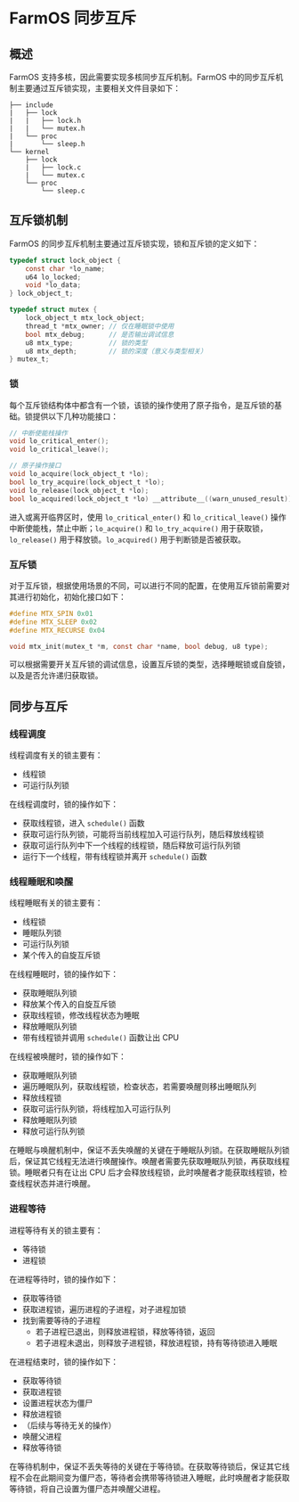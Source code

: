 # FarmOS 同步互斥

## 概述

FarmOS 支持多核，因此需要实现多核同步互斥机制。FarmOS 中的同步互斥机制主要通过互斥锁实现，主要相关文件目录如下：

```text
├── include
|   ├── lock
|   |   ├── lock.h
|   |   └── mutex.h
|   └── proc
|       └── sleep.h
└── kernel
    ├── lock
    |   ├── lock.c
    |   └── mutex.c
    └── proc
        └── sleep.c
```

## 互斥锁机制

FarmOS 的同步互斥机制主要通过互斥锁实现，锁和互斥锁的定义如下：

```c
typedef struct lock_object {
	const char *lo_name;
	u64 lo_locked;
	void *lo_data;
} lock_object_t;

typedef struct mutex {
	lock_object_t mtx_lock_object;
	thread_t *mtx_owner; // 仅在睡眠锁中使用
	bool mtx_debug;	     // 是否输出调试信息
	u8 mtx_type;	     // 锁的类型
	u8 mtx_depth;	     // 锁的深度（意义与类型相关）
} mutex_t;
```

### 锁

每个互斥锁结构体中都含有一个锁，该锁的操作使用了原子指令，是互斥锁的基础。锁提供以下几种功能接口：

```c
// 中断使能栈操作
void lo_critical_enter();
void lo_critical_leave();

// 原子操作接口
void lo_acquire(lock_object_t *lo);
bool lo_try_acquire(lock_object_t *lo);
void lo_release(lock_object_t *lo);
bool lo_acquired(lock_object_t *lo) __attribute__((warn_unused_result));
```

进入或离开临界区时，使用 `lo_critical_enter()` 和 `lo_critical_leave()` 操作中断使能栈，禁止中断；`lo_acquire()` 和 `lo_try_acquire()` 用于获取锁，`lo_release()` 用于释放锁。`lo_acquired()` 用于判断锁是否被获取。

### 互斥锁

对于互斥锁，根据使用场景的不同，可以进行不同的配置，在使用互斥锁前需要对其进行初始化，初始化接口如下：

```c
#define MTX_SPIN 0x01
#define MTX_SLEEP 0x02
#define MTX_RECURSE 0x04

void mtx_init(mutex_t *m, const char *name, bool debug, u8 type);
```

可以根据需要开关互斥锁的调试信息，设置互斥锁的类型，选择睡眠锁或自旋锁，以及是否允许递归获取锁。

## 同步与互斥

### 线程调度

线程调度有关的锁主要有：
- 线程锁
- 可运行队列锁

在线程调度时，锁的操作如下：
- 获取线程锁，进入 `schedule()` 函数
- 获取可运行队列锁，可能将当前线程加入可运行队列，随后释放线程锁
- 获取可运行队列中下一个线程的线程锁，随后释放可运行队列锁
- 运行下一个线程，带有线程锁并离开 `schedule()` 函数

### 线程睡眠和唤醒

线程睡眠有关的锁主要有：
- 线程锁
- 睡眠队列锁
- 可运行队列锁
- 某个传入的自旋互斥锁

在线程睡眠时，锁的操作如下：
- 获取睡眠队列锁
- 释放某个传入的自旋互斥锁
- 获取线程锁，修改线程状态为睡眠
- 释放睡眠队列锁
- 带有线程锁并调用 `schedule()` 函数让出 CPU

在线程被唤醒时，锁的操作如下：
- 获取睡眠队列锁
- 遍历睡眠队列，获取线程锁，检查状态，若需要唤醒则移出睡眠队列
- 释放线程锁
- 获取可运行队列锁，将线程加入可运行队列
- 释放睡眠队列锁
- 释放可运行队列锁

在睡眠与唤醒机制中，保证不丢失唤醒的关键在于睡眠队列锁。在获取睡眠队列锁后，保证其它线程无法进行唤醒操作。唤醒者需要先获取睡眠队列锁，再获取线程锁。睡眠者只有在让出 CPU 后才会释放线程锁，此时唤醒者才能获取线程锁，检查线程状态并进行唤醒。

### 进程等待

进程等待有关的锁主要有：
- 等待锁
- 进程锁

在进程等待时，锁的操作如下：
- 获取等待锁
- 获取进程锁，遍历进程的子进程，对子进程加锁
- 找到需要等待的子进程
    - 若子进程已退出，则释放进程锁，释放等待锁，返回
    - 若子进程未退出，则释放子进程锁，释放进程锁，持有等待锁进入睡眠

在进程结束时，锁的操作如下：
- 获取等待锁
- 获取进程锁
- 设置进程状态为僵尸
- 释放进程锁
- （后续与等待无关的操作）
- 唤醒父进程
- 释放等待锁

在等待机制中，保证不丢失等待的关键在于等待锁。在获取等待锁后，保证其它线程不会在此期间变为僵尸态，等待者会携带等待锁进入睡眠，此时唤醒者才能获取等待锁，将自己设置为僵尸态并唤醒父进程。